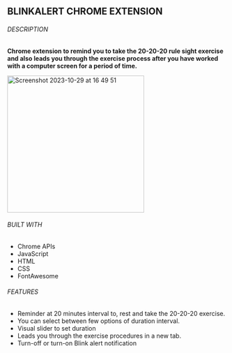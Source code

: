 ## BLINKALERT CHROME EXTENSION

###### DESCRIPTION
**Chrome extension to remind you to take the 20-20-20 rule sight exercise and also leads you through the exercise process after you have worked with a computer screen for a period of time.**

<img width="314" alt="Screenshot 2023-10-29 at 16 49 51" src="https://github.com/obayomi96/blinkalert/assets/43539944/2fa874e9-d0f2-4703-8f93-d209d8923565">

###### BUILT WITH
 * Chrome APIs
 * JavaScript
 * HTML
 * CSS
 * FontAwesome
 
 ###### FEATURES
 
 * Reminder at 20 minutes interval to, rest and take the 20-20-20 exercise.
 * You can select between few options of duration interval.
 * Visual slider to set duration
 * Leads you through the exercise procedures in a new tab.
 * Turn-off or turn-on Blink alert notification
 